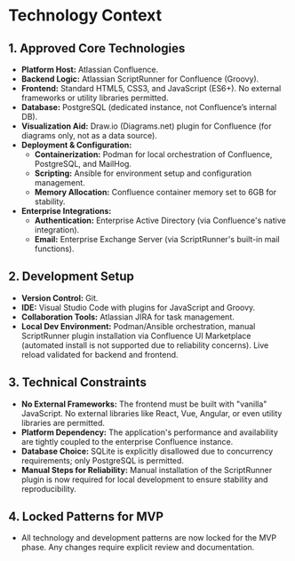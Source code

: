 # Technology Context

## 1. Approved Core Technologies

* **Platform Host:** Atlassian Confluence.
* **Backend Logic:** Atlassian ScriptRunner for Confluence (Groovy).
* **Frontend:** Standard HTML5, CSS3, and JavaScript (ES6+). No external frameworks or utility libraries permitted.
* **Database:** PostgreSQL (dedicated instance, not Confluence’s internal DB).
* **Visualization Aid:** Draw.io (Diagrams.net) plugin for Confluence (for diagrams only, not as a data source).
* **Deployment & Configuration:**
    * **Containerization:** Podman for local orchestration of Confluence, PostgreSQL, and MailHog.
    * **Scripting:** Ansible for environment setup and configuration management.
    * **Memory Allocation:** Confluence container memory set to 6GB for stability.
* **Enterprise Integrations:**
    * **Authentication:** Enterprise Active Directory (via Confluence's native integration).
    * **Email:** Enterprise Exchange Server (via ScriptRunner's built-in mail functions).

## 2. Development Setup

* **Version Control:** Git.
* **IDE:** Visual Studio Code with plugins for JavaScript and Groovy.
* **Collaboration Tools:** Atlassian JIRA for task management.
* **Local Dev Environment:** Podman/Ansible orchestration, manual ScriptRunner plugin installation via Confluence UI Marketplace (automated install is not supported due to reliability concerns). Live reload validated for backend and frontend.

## 3. Technical Constraints

* **No External Frameworks:** The frontend must be built with "vanilla" JavaScript. No external libraries like React, Vue, Angular, or even utility libraries are permitted.
* **Platform Dependency:** The application's performance and availability are tightly coupled to the enterprise Confluence instance.
* **Database Choice:** SQLite is explicitly disallowed due to concurrency requirements; only PostgreSQL is permitted.
* **Manual Steps for Reliability:** Manual installation of the ScriptRunner plugin is now required for local development to ensure stability and reproducibility.

## 4. Locked Patterns for MVP

* All technology and development patterns are now locked for the MVP phase. Any changes require explicit review and documentation.
